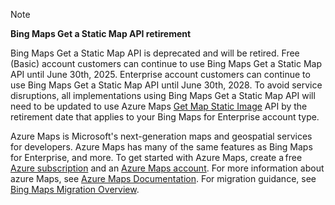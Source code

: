 > [!NOTE]
> **Bing Maps Get a Static Map API retirement**
>
> Bing Maps Get a Static Map API is deprecated and will be retired. Free (Basic) account customers can continue to use Bing Maps Get a Static Map API until June 30th, 2025. Enterprise account customers can continue to use Bing Maps Get a Static Map API until June 30th, 2028. To avoid service disruptions, all implementations using Bing Maps Get a Static Map API will need to be updated to use Azure Maps [Get Map Static Image](/rest/api/maps/render/get-map-static-image) API by the retirement date that applies to your Bing Maps for Enterprise account type.
>
> Azure Maps is Microsoft's next-generation maps and geospatial services for developers. Azure Maps has many of the same features as Bing Maps for Enterprise, and more. To get started with Azure Maps, create a free [Azure subscription](https://azure.microsoft.com/free) and an [Azure Maps account](/azure/azure-maps/how-to-manage-account-keys#create-a-new-account). For more information about azure Maps, see [Azure Maps Documentation](/azure/azure-maps/). For migration guidance, see [Bing Maps Migration Overview](/azure/azure-maps/migrate-bing-maps-overview).
